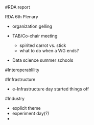 #RDA report

RDA 6th Plenary
* organization gelling
* TAB/Co-chair meeting
  * spirited carrot vs. stick
  * what to do when a WG ends?

* Data science summer schools

#Interoperablility


#Infrastructure
* e-Infrastructure day started things off

#Industry
* explicit theme
* experiment day(?)
*
